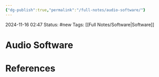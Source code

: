 ```yaml
---
{"dg-publish":true,"permalink":"/full-notes/audio-software/"}
---
```



2024-11-16 02:47
Status: #new 
Tags: [[Full Notes/Software\|Software]]

# Audio Software


# References

